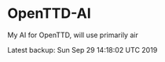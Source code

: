 # OpenTTD-AI
My AI for OpenTTD, will use primarily air

Latest backup: Sun Sep 29 14:18:02 UTC 2019

